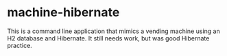 # machine-hibernate

This is a command line application that mimics a vending machine using an H2 database and Hibernate.  It still needs work, but was good Hibernate practice.
